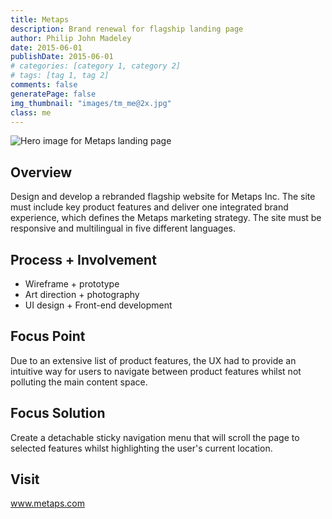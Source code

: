```yaml
---
title: Metaps
description: Brand renewal for flagship landing page
author: Philip John Madeley
date: 2015-06-01
publishDate: 2015-06-01
# categories: [category 1, category 2]
# tags: [tag 1, tag 2]
comments: false
generatePage: false
img_thumbnail: "images/tm_me@2x.jpg"
class: me
---
```


![Hero image for Metaps landing page](/images/me_top_sm@2x.jpg)

## Overview
Design and develop a rebranded flagship website for Metaps Inc. The site must include key product features and deliver one integrated brand experience, which defines the Metaps marketing strategy. The site must be responsive and multilingual in five different languages.

## Process + Involvement
* Wireframe + prototype
* Art direction + photography
* UI design + Front-end development

## Focus Point
Due to an extensive list of product features, the UX had to provide an intuitive way for users to navigate between product features whilst not polluting the main content space.

## Focus Solution
Create a detachable sticky navigation menu that will scroll the page to selected features whilst highlighting the user's current location.

## Visit
www.metaps.com
